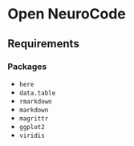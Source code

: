 # Open NeuroCode

## Requirements

### Packages

- `here`
- `data.table`
- `rmarkdown`
- `markdown`
- `magrittr`
- `ggplot2`
- `viridis`